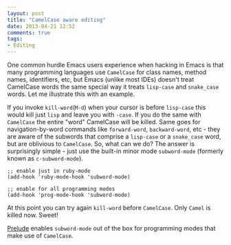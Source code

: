 ```yaml
---
layout: post
title: "CamelCase aware editing"
date: 2013-04-21 12:52
comments: true
tags:
- Editing
---
```


One common hurdle Emacs users experience when hacking in Emacs is that
many programming languages use `CamelCase` for class names, method
names, identifiers, etc, but Emacs (unlike most IDEs) doesn't treat
CamelCase words the same special way it treats `lisp-case` and `snake_case`
words. Let me illustrate this with an example.

If you invoke `kill-word`(`M-d`) when your cursor is before
`lisp-case` this would kill just `lisp` and leave you with `-case`. If
you do the same with `CamelCase` the entire "word" CamelCase will be
killed. Same goes for navigation-by-word commands like `forward-word`,
`backward-word`, etc - they are aware of the subwords that comprise a
`lisp-case` or a `snake_case` word, but are oblivious to
`CamelCase`. So, what can we do? The answer is surprisingly simple -
just use the built-in minor mode `subword-mode` (formerly known as
`c-subword-mode`).

``` elisp
;; enable just in ruby-mode
(add-hook 'ruby-mode-hook 'subword-mode)

;; enable for all programming modes
(add-hook 'prog-mode-hook 'subword-mode)
```

At this point you can try again `kill-word` before `CamelCase`. Only
`Camel` is killed now. Sweet!

[Prelude](https://github.com/bbatsov/prelude) enables `subword-mode`
out of the box for programming modes that make use of `CamelCase`.
